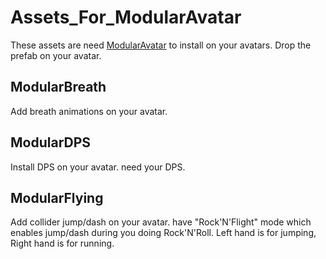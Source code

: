 # Assets_For_ModularAvatar
 These assets are need [ModularAvatar](https://modular-avatar.nadena.dev/) to install on your avatars. Drop the prefab on your avatar.

## ModularBreath
 Add breath animations on your avatar.

## ModularDPS
 Install DPS on your avatar. need your DPS.

## ModularFlying
Add collider jump/dash on your avatar. have "Rock'N'Flight" mode which enables jump/dash during you doing Rock'N'Roll. Left hand is for jumping, Right hand is for running.
